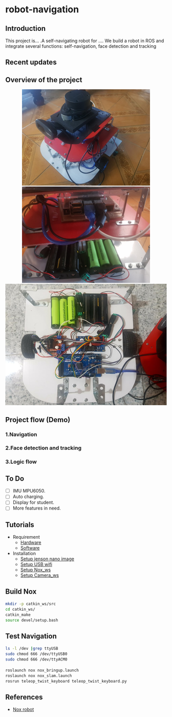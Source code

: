 # robot-navigation

## Introduction
This project is... .A self-navigating robot for .... We build a robot in ROS and integrate several functions: self-navigation, face detection and tracking
## Recent updates

## Overview of the project
<div align="center">
    <img src="assets/robot1.jpg" width="400">
    <img src="assets/robot2.jpg" width="400">
    <img src="assets/robot3.jpg" width="800">
</div>

## Project flow (Demo)
### 1.Navigation
### 2.Face detection and tracking

### 3.Logic flow

## To Do 
- [ ] IMU MPU6050.
- [ ] Auto charging.
- [ ] Display for student.
- [ ] More features in need.

## Tutorials
- Requirement
    - [Hardware](./docs/hardware.md)
    - [Software](./docs/software.md)
- Installation
    - [Setup jenson nano image](./docs/Jetson_nano_image.md)
    - [Setup USB wifi](./docs/rtl8812au.md)
    - [Setup Nox_ws](./docs/nox_ws.md)
    - [Setup Camera_ws](./docs/camera_ws.md)
## Build Nox 
```bash
mkdir -p catkin_ws/src
cd catkin_ws/
catkin_make
source devel/setup.bash
```
## Test Navigation
```bash
ls -l /dev |grep ttyUSB
sudo chmod 666 /dev/ttyUSB0
sudo chmod 666 /dev/ttyACM0

roslaunch nox nox_bringup.launch
roslaunch nox nox_slam.launch
rosrun teleop_twist_keyboard teleop_twist_keyboard.py
```
## References
- [Nox robot](https://github.com/RBinsonB/Nox_robot)
